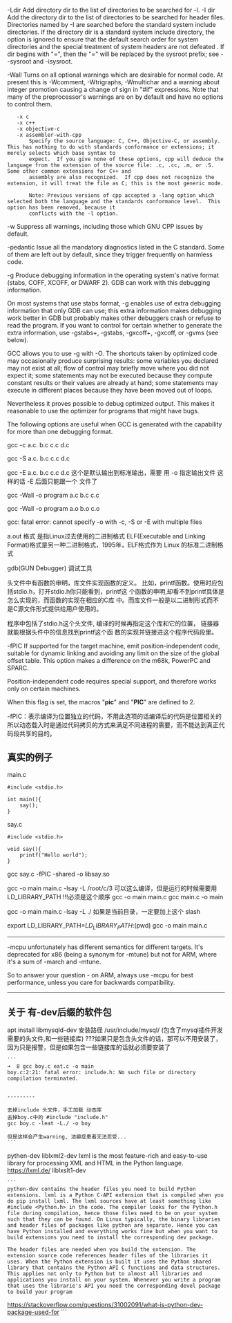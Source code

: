 -Ldir
           Add directory dir to the list of directories to be searched for -l.
-I dir
           Add the directory dir to the list of directories to be searched for header files.  Directories named by -I are searched before the standard system include directories.  If
           the directory dir is a standard system include directory, the option is ignored to ensure that the default search order for system directories and the special treatment of
           system headers are not defeated .  If dir begins with "=", then the "=" will be replaced by the sysroot prefix; see --sysroot and -isysroot.

-Wall
           Turns on all optional warnings which are desirable for normal code.  At present this is -Wcomment, -Wtrigraphs, -Wmultichar and a warning about integer promotion causing a
           change of sign in "#if" expressions.  Note that many of the preprocessor's warnings are on by default and have no options to control them.

       -x c
       -x c++
       -x objective-c
       -x assembler-with-cpp
           Specify the source language: C, C++, Objective-C, or assembly.  This has nothing to do with standards conformance or extensions; it merely selects which base syntax to
           expect.  If you give none of these options, cpp will deduce the language from the extension of the source file: .c, .cc, .m, or .S.  Some other common extensions for C++ and
           assembly are also recognized.  If cpp does not recognize the extension, it will treat the file as C; this is the most generic mode.

           Note: Previous versions of cpp accepted a -lang option which selected both the language and the standards conformance level.  This option has been removed, because it
           conflicts with the -l option.

-w  Suppress all warnings, including those which GNU CPP issues by default.

-pedantic
           Issue all the mandatory diagnostics listed in the C standard.  Some of them are left out by default, since they trigger frequently on harmless code.



-g  Produce debugging information in the operating system's native format (stabs, COFF, XCOFF, or DWARF 2).  GDB can work with this debugging information.

   On most systems that use stabs format, -g enables use of extra debugging information that only GDB can use; this extra information makes debugging work better in GDB but
   probably makes other debuggers crash or refuse to read the program.  If you want to control for certain whether to generate the extra information, use -gstabs+, -gstabs,
   -gxcoff+, -gxcoff, or -gvms (see below).

   GCC allows you to use -g with -O.  The shortcuts taken by optimized code may occasionally produce surprising results: some variables you declared may not exist at all; flow
   of control may briefly move where you did not expect it; some statements may not be executed because they compute constant results or their values are already at hand; some
   statements may execute in different places because they have been moved out of loops.

   Nevertheless it proves possible to debug optimized output.  This makes it reasonable to use the optimizer for programs that might have bugs.

   The following options are useful when GCC is generated with the capability for more than one debugging format.



gcc -c a.c. b.c c.c d.c

gcc -S a.c. b.c c.c d.c

gcc -E a.c. b.c c.c d.c 
    这个是默认输出到标准输出，需要 用 -o 指定输出文件
    这样的话 -E 后面只能跟一个 文件了

gcc -Wall -o program a.c b.c c.c

gcc -Wall -o program a.o b.o c.o


gcc: fatal error: cannot specify -o with -c, -S or -E with multiple files


a.out 格式 是指Linux过去使用的二进制格式
ELF(Executable and Linking Format)格式是另一种二进制格式，1995年，ELF格式作为 Linux 的标准二进制格式


gdb(GUN Debugger) 调试工具

头文件中有函数的申明，库文件实现函数的定义。
比如，printf函数。使用时应包括stdio.h，打开stdio.h你只能看到，printf这
个函数的申明,却看不到printf具体是怎么实现的，而函数的实现在相应的C库
中。而库文件一般是以二进制形式而不是C源文件形式提供给用户使用的。

程序中包括了stdio.h这个头文件, 编译的时候再指定这个库和它的位置，
链接器就能根据头件中的信息找到printf这个函
数的实现并链接进这个程序代码段里。




-fPIC
   If supported for the target machine, emit position-independent code, suitable for dynamic linking and avoiding any limit on the size of the global offset table.  This option
   makes a difference on the m68k, PowerPC and SPARC.

   Position-independent code requires special support, and therefore works only on certain machines.

   When this flag is set, the macros "__pic__" and "__PIC__" are defined to 2.

-fPIC：表示编译为位置独立的代码，不用此选项的话编译后的代码是位置相关的所以动态载入时是通过代码拷贝的方式来满足不同进程的需要，而不能达到真正代码段共享的目的。





## 真实的例子
main.c
```
#include <stdio.h>

int main(){
    say();
}
```

say.c
```
#include <stdio.h>

void say(){
    printf("Hello world");
}
```

gcc say.c -fPIC -shared -o libsay.so

gcc -o main main.c -lsay -L /root/c/3 可以这么编译，但是运行的时候需要用 LD_LIBRARY_PATH
!!!必须是这个顺序
    gcc -o main main.c 
    gcc main.c -o main

gcc -o main main.c -lsay -L ./  如果是当前目录，一定要加上这个 slash




export LD_LIBRARY_PATH=$LD_LIBRARY_PATH:$(pwd)
gcc -o main main.c


---------

-mcpu unfortunately has different semantics for different targets. It's deprecated for x86 (being a synonym for -mtune) but not for ARM, where it's a sum of -march and -mtune.

So to answer your question - on ARM, always use -mcpu for best performance, unless you care for backwards compatibility.


---------

## 关于 有-dev后缀的软件包
apt install libmysqld-dev
安装路径 /usr/include/mysql/ (包含了mysql插件开发需要的头文件,和一些链接库)
    ???如果只是包含头文件的话，那可以不用安装了，因为只是报警，但是如果包含一些链接库的话就必须要安装了

    ```
    ➜  8 gcc boy.c eat.c -o main
    boy.c:2:21: fatal error: include.h: No such file or directory
    compilation terminated.


    ---------

    去掉include 头文件，手工加载 动态库
    去掉boy.c中的 #include "include.h"
    gcc boy.c -leat -L./ -o boy
    
    但是这样会产生warning, 洁癖症患者无法忍受...
    ```

pythen-dev
liblxml2-dev
    lxml is the most feature-rich and easy-to-use library for processing XML and HTML in the Python language.
    https://lxml.de/
liblxslt1-dev


    ```
    python-dev contains the header files you need to build Python extensions. lxml is a Python C-API extension that is compiled when you do pip install lxml. The lxml sources have at least something like #include <Python.h> in the code. The compiler looks for the Python.h file during compilation, hence those files need to be on your system such that they can be found. On Linux typically, the binary libraries and header files of packages like python are separate. Hence you can have Python installed and everything works fine but when you want to build extensions you need to install the corresponding dev package.

    The header files are needed when you build the extension. The extension source code references header files of the libraries it uses. When the Python extension is built it uses the Python shared library that contains the Python API C functions and data structures. This applies not only to Python but to almost all libraries and applications you install on your system. Whenever you write a program that uses the librarie's API you need the corresponding devel package to build your program

https://stackoverflow.com/questions/31002091/what-is-python-dev-package-used-for
    ```



